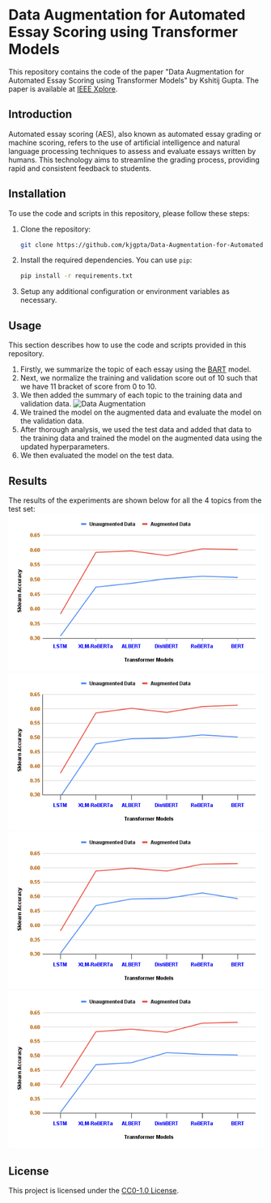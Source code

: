 # Data Augmentation for Automated Essay Scoring using Transformer Models
This repository contains the code of the paper "Data Augmentation for Automated Essay Scoring using Transformer Models" by Kshitij Gupta. The paper is available at [IEEE Xplore](https://ieeexplore.ieee.org/document/10085523).

## Introduction
Automated essay scoring (AES), also known as automated essay grading or machine scoring, refers to the use of artificial intelligence and natural language processing techniques to assess and evaluate essays written by humans. This technology aims to streamline the grading process, providing rapid and consistent feedback to students.

## Installation

To use the code and scripts in this repository, please follow these steps:

1. Clone the repository:

   ```bash
   git clone https://github.com/kjgpta/Data-Augmentation-for-Automated-Essay-Scoring-using-Transformer-Models.git
   ```

2. Install the required dependencies. You can use `pip`:

   ```bash
   pip install -r requirements.txt
   ```

3. Setup any additional configuration or environment variables as necessary.

## Usage
This section describes how to use the code and scripts provided in this repository.

1. Firstly, we summarize the topic of each essay using the [BART](https://huggingface.co/docs/transformers/model_doc/bart) model.
2. Next, we normalize the training and validation score out of 10 such that we have 11 bracket of score from 0 to 10.
3. We then added the summary of each topic to the training data and validation data.
![Data Augmentation](Result/data_augmentation.png)
4. We trained the model on the augmented data and evaluate the model on the validation data.
5. After thorough analysis, we used the test data and added that data to the training data and trained the model on the augmented data using the updated hyperparameters.
6. We then evaluated the model on the test data.

## Results
The results of the experiments are shown below for all the 4 topics from the test set:
![Topic 1](Result/topic1.png)
![Topic 2](Result/topic2.png)   
![Topic 3](Result/topic3.png)
![Topic 4](Result/topic4.png)
## License

This project is licensed under the [CC0-1.0 License](LICENSE).